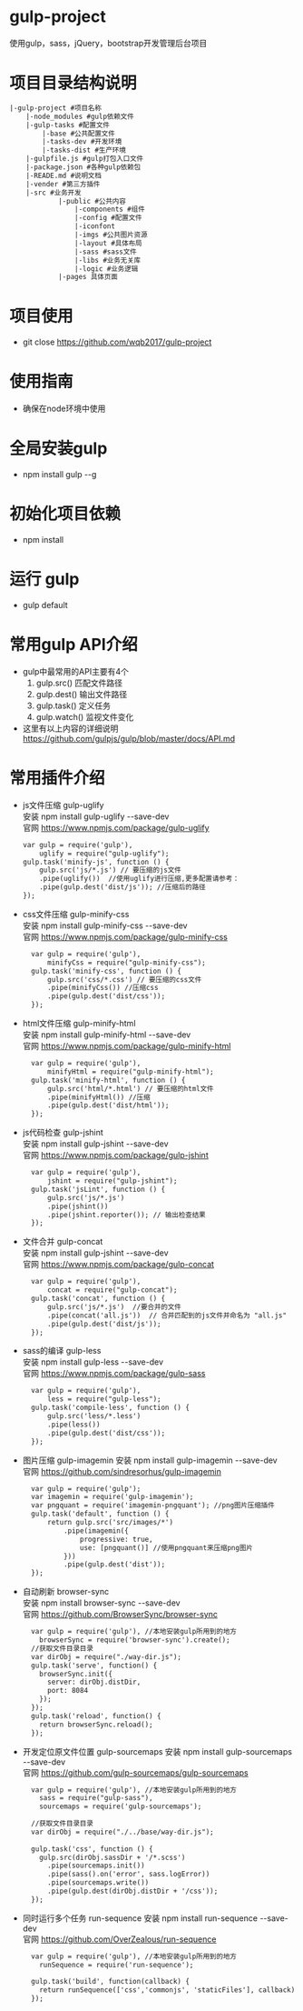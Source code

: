# gulp-project
使用gulp，sass，jQuery，bootstrap开发管理后台项目

# 项目目录结构说明
``` html
|-gulp-project #项目名称
    |-node_modules #gulp依赖文件
    |-gulp-tasks #配置文件
        |-base #公共配置文件
        |-tasks-dev #开发环境
        |-tasks-dist #生产环境
    |-gulpfile.js #gulp打包入口文件
    |-package.json #各种gulp依赖包
    |-READE.md #说明文档
    |-vender #第三方插件
    |-src #业务开发
            |-public #公共内容
                |-components #组件
                |-config #配置文件
                |-iconfont
                |-imgs #公共图片资源
                |-layout #具体布局
                |-sass #sass文件
                |-libs #业务无关库
                |-logic #业务逻辑
            |-pages 具体页面
```
        
# 项目使用
* git close []()https://github.com/wqb2017/gulp-project

# 使用指南
* 确保在node环境中使用

# 全局安装gulp
* npm install gulp --g

# 初始化项目依赖
* npm install

# 运行 gulp
* gulp default

# 常用gulp API介绍
* gulp中最常用的API主要有4个
    1. gulp.src() 匹配文件路径
    2. gulp.dest() 输出文件路径 
    3. gulp.task() 定义任务
    4. gulp.watch() 监视文件变化
* 这里有以上内容的详细说明 []() https://github.com/gulpjs/gulp/blob/master/docs/API.md

# 常用插件介绍 
* js文件压缩 gulp-uglify  
  安装 npm install gulp-uglify --save-dev  
  官网 []()https://www.npmjs.com/package/gulp-uglify
  ```html
  var gulp = require('gulp'),
      uglify = require("gulp-uglify");
  gulp.task('minify-js', function () {
      gulp.src('js/*.js') // 要压缩的js文件
      .pipe(uglify())  //使用uglify进行压缩,更多配置请参考：
      .pipe(gulp.dest('dist/js')); //压缩后的路径
  });
  ```
  
* css文件压缩 gulp-minify-css  
  安装 npm install gulp-minify-css --save-dev  
  官网 []()https://www.npmjs.com/package/gulp-minify-css
  ```html
    var gulp = require('gulp'),
        minifyCss = require("gulp-minify-css");
    gulp.task('minify-css', function () {
        gulp.src('css/*.css') // 要压缩的css文件
        .pipe(minifyCss()) //压缩css
        .pipe(gulp.dest('dist/css'));
    });
  ```
  
* html文件压缩 gulp-minify-html  
  安装 npm install gulp-minify-html --save-dev  
  官网 []()https://www.npmjs.com/package/gulp-minify-html
  ```html
    var gulp = require('gulp'),
        minifyHtml = require("gulp-minify-html");
    gulp.task('minify-html', function () {
        gulp.src('html/*.html') // 要压缩的html文件
        .pipe(minifyHtml()) //压缩
        .pipe(gulp.dest('dist/html'));
    });
  ```
  
* js代码检查 gulp-jshint  
  安装 npm install gulp-jshint --save-dev  
  官网 []()https://www.npmjs.com/package/gulp-jshint
  ```html
    var gulp = require('gulp'),
        jshint = require("gulp-jshint");
    gulp.task('jsLint', function () {
        gulp.src('js/*.js')
        .pipe(jshint())
        .pipe(jshint.reporter()); // 输出检查结果
    });
  ```
  
* 文件合并 gulp-concat  
  安装 npm install gulp-jshint --save-dev  
  官网 []()https://www.npmjs.com/package/gulp-concat
  ```html
    var gulp = require('gulp'),
        concat = require("gulp-concat");
    gulp.task('concat', function () {
        gulp.src('js/*.js')  //要合并的文件
        .pipe(concat('all.js'))  // 合并匹配到的js文件并命名为 "all.js"
        .pipe(gulp.dest('dist/js'));
    });
  ```
    
* sass的编译 gulp-less  
  安装 npm install gulp-less --save-dev  
  官网 []()https://www.npmjs.com/package/gulp-sass
  ```html
    var gulp = require('gulp'),
        less = require("gulp-less");
    gulp.task('compile-less', function () {
        gulp.src('less/*.less')
        .pipe(less())
        .pipe(gulp.dest('dist/css'));
    });
  ```
    
* 图片压缩 gulp-imagemin 
  安装 npm install gulp-imagemin --save-dev  
  官网 []()https://github.com/sindresorhus/gulp-imagemin
  ```html
    var gulp = require('gulp');
    var imagemin = require('gulp-imagemin');
    var pngquant = require('imagemin-pngquant'); //png图片压缩插件
    gulp.task('default', function () {
        return gulp.src('src/images/*')
            .pipe(imagemin({
                progressive: true,
                use: [pngquant()] //使用pngquant来压缩png图片
            }))
            .pipe(gulp.dest('dist'));
    });
  ```
    
* 自动刷新 browser-sync  
  安装 npm install browser-sync --save-dev   
  官网 https://github.com/BrowserSync/browser-sync
  ```html
    var gulp = require('gulp'), //本地安装gulp所用到的地方
      browserSync = require('browser-sync').create();
    //获取文件目录目录
    var dirObj = require("./way-dir.js");
    gulp.task('serve', function() {
      browserSync.init({
        server: dirObj.distDir,
        port: 8084
      });
    });
    gulp.task('reload', function() {
      return browserSync.reload();
    });
  ```
    
* 开发定位原文件位置 gulp-sourcemaps 
  安装 npm install gulp-sourcemaps --save-dev   
  官网 https://github.com/gulp-sourcemaps/gulp-sourcemaps
  ```html
    var gulp = require('gulp'), //本地安装gulp所用到的地方
      sass = require("gulp-sass"),
      sourcemaps = require('gulp-sourcemaps');
    
    //获取文件目录目录
    var dirObj = require("./../base/way-dir.js");
    
    gulp.task('css', function () {
      gulp.src(dirObj.sassDir + '/*.scss')
        .pipe(sourcemaps.init())
        .pipe(sass().on('error', sass.logError))
        .pipe(sourcemaps.write())
        .pipe(gulp.dest(dirObj.distDir + '/css'));
    });
  ```
    
* 同时运行多个任务 run-sequence
  安装 npm install run-sequence --save-dev   
  官网 https://github.com/OverZealous/run-sequence
  ```html
    var gulp = require('gulp'), //本地安装gulp所用到的地方
      runSequence = require('run-sequence');
    
    gulp.task('build', function(callback) {
      return runSequence(['css','commonjs', 'staticFiles'], callback);
    });
  ```